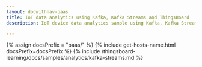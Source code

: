 ```yaml
---
layout: docwithnav-paas
title: IoT data analytics using Kafka, Kafka Streams and ThingsBoard
description: IoT device data analytics sample using Kafka, Kafka Streams and ThingsBoard

---
```


{% assign docsPrefix = "paas/" %}
{% include get-hosts-name.html docsPrefix=docsPrefix %}
{% include /thingsboard-learning/docs/samples/analytics/kafka-streams.md %}

